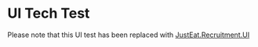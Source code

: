 
UI Tech Test
============

Please note that this UI test has been replaced with [JustEat.Recruitment.UI](https://github.com/justeat/JustEat.Recruitment.UI)


